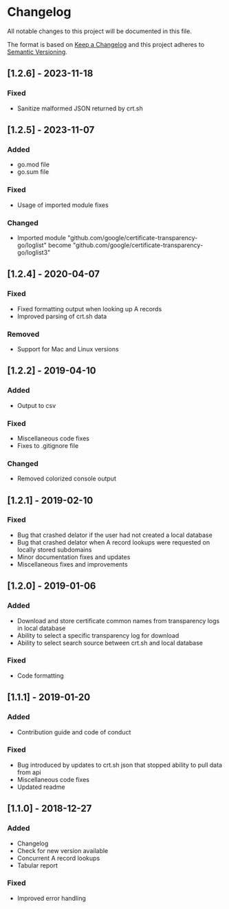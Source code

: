 # Changelog

All notable changes to this project will be documented in this file.

The format is based on [Keep a Changelog](http://keepachangelog.com/en/1.0.0/)
and this project adheres to [Semantic Versioning](http://semver.org/spec/v2.0.0.html).

## [1.2.6] - 2023-11-18

### Fixed

- Sanitize malformed JSON returned by crt.sh

## [1.2.5] - 2023-11-07

### Added

- go.mod file
- go.sum file

### Fixed

- Usage of imported module fixes

### Changed

- Imported module "github.com/google/certificate-transparency-go/loglist" become "github.com/google/certificate-transparency-go/loglist3"

## [1.2.4] - 2020-04-07

### Fixed

- Fixed formatting output when looking up A records
- Improved parsing of crt.sh data 

### Removed
- Support for Mac and Linux versions

## [1.2.2] - 2019-04-10

### Added

- Output to csv

### Fixed

- Miscellaneous code fixes
- Fixes to .gitignore file

### Changed

- Removed colorized console output

## [1.2.1] - 2019-02-10

### Fixed

- Bug that crashed delator if the user had not created a local database
- Bug that crashed delator when A record lookups were requested on locally stored subdomains
- Minor documentation fixes and updates
- Miscellaneous fixes and improvements

## [1.2.0] - 2019-01-06

### Added

- Download and store certificate common names from transparency logs in local database
- Ability to select a specific transparency log for download
- Ability to select search source between crt.sh and local database

### Fixed

- Code formatting

## [1.1.1] - 2019-01-20

### Added

- Contribution guide and code of conduct

### Fixed

- Bug introduced by updates to crt.sh json that stopped ability to pull data from api
- Miscellaneous code fixes
- Updated readme

## [1.1.0] - 2018-12-27

### Added

- Changelog
- Check for new version available
- Concurrent A record lookups
- Tabular report

### Fixed

- Improved error handling
